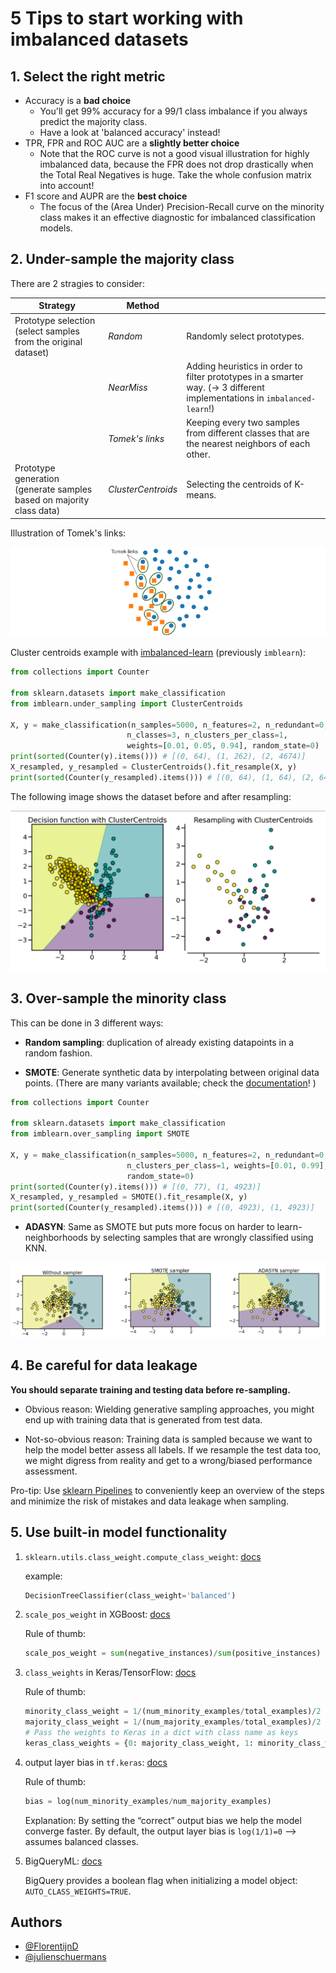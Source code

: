 # 5 Tips to start working with imbalanced datasets

## 1. Select the right metric

* Accuracy is a **bad choice**
  * You'll get 99% accuracy for a 99/1 class imbalance if you always predict the majority class.
  * Have a look at 'balanced accuracy' instead!
* TPR, FPR and ROC AUC are a **slightly better choice**
  * Note that the ROC curve is not a good visual illustration for highly imbalanced data, because the FPR does not drop drastically when the Total Real Negatives is huge. Take the whole confusion matrix into account!
* F1 score and AUPR are the **best choice**
  * The focus of the (Area Under) Precision-Recall curve on the minority class makes it an effective diagnostic for imbalanced classification models.

## 2. Under-sample the majority class

There are 2 stragies to consider:

| Strategy                                                             | Method             |                                                                                                                          |
| -------------------------------------------------------------------- | ------------------ | ------------------------------------------------------------------------------------------------------------------------ |
| Prototype selection (select samples from the original dataset)       | *Random*           | Randomly select prototypes.                                                                                              |
|                                                                      | *NearMiss*         | Adding heuristics in order to filter prototypes in a smarter way. (→ 3 different implementations in `imbalanced-learn`!) |
|                                                                      | *Tomek's links*    | Keeping every two samples from different classes that are the nearest neighbors of each other.                           |
| Prototype generation (generate samples based on majority class data) | *ClusterCentroids* | Selecting the centroids of K-means.                                                                                      |

Illustration of Tomek's links:

![Illustration of Tomek's links](./figures/tomeks_links.png)

Cluster centroids example with [imbalanced-learn](https://pypi.org/project/imbalanced-learn/) (previously `imblearn`):

```python
from collections import Counter

from sklearn.datasets import make_classification
from imblearn.under_sampling import ClusterCentroids

X, y = make_classification(n_samples=5000, n_features=2, n_redundant=0,
                          n_classes=3, n_clusters_per_class=1,
                          weights=[0.01, 0.05, 0.94], random_state=0)
print(sorted(Counter(y).items())) # [(0, 64), (1, 262), (2, 4674)]
X_resampled, y_resampled = ClusterCentroids().fit_resample(X, y)
print(sorted(Counter(y_resampled).items())) # [(0, 64), (1, 64), (2, 64)]
```

The following image shows the dataset before and after resampling:

![Cluster centroids imblearn](./figures/clustercentroids.png)

## 3. Over-sample the minority class

This can be done in 3 different ways:

* **Random sampling**: duplication of already existing datapoints in a random fashion.

* **SMOTE**: Generate synthetic data by interpolating between original data points. (There are many variants available; check the [documentation](https://imbalanced-learn.org/stable/over_sampling.html#smote-variants)! )

```python
from collections import Counter

from sklearn.datasets import make_classification
from imblearn.over_sampling import SMOTE

X, y = make_classification(n_samples=5000, n_features=2, n_redundant=0,
                          n_clusters_per_class=1, weights=[0.01, 0.99],
                          random_state=0)
print(sorted(Counter(y).items())) # [(0, 77), (1, 4923)]
X_resampled, y_resampled = SMOTE().fit_resample(X, y)
print(sorted(Counter(y_resampled).items())) # [(0, 4923), (1, 4923)]
```

* **ADASYN**: Same as SMOTE but puts more focus on harder to learn-neighborhoods by selecting samples that are wrongly classified using KNN.

![Over-sampling with SMOTE and ADASYN](./figures/oversampling.png)

## 4. Be careful for data leakage

**You should separate training and testing data before re-sampling.**

* Obvious reason: Wielding generative sampling approaches, you might end up with training data that is generated from test data.

* Not-so-obvious reason: Training data is sampled because we want to help the model better assess all labels. If we resample the test data too, we might digress from reality and get to a wrong/biased performance assessment.

Pro-tip: Use [sklearn Pipelines](https://imbalanced-learn.org/stable/references/generated/imblearn.pipeline.Pipeline.html) to conveniently keep an overview of the steps and minimize the risk of mistakes and data leakage when sampling.

## 5. Use built-in model functionality

1. `sklearn.utils.class_weight.compute_class_weight`: [docs](https://scikit-learn.org/stable/modules/generated/sklearn.utils.class_weight.compute_class_weight.html)

    example:

    ```python
    DecisionTreeClassifier(class_weight='balanced')
    ```

2. `scale_pos_weight` in XGBoost: [docs](https://xgboost.readthedocs.io/en/latest/parameter.html)

    Rule of thumb:

    ```python
    scale_pos_weight = sum(negative_instances)/sum(positive_instances)
    ```

3. `class_weights` in Keras/TensorFlow: [docs](https://www.tensorflow.org/tutorials/structured_data/imbalanced_data#class_weights)

    Rule of thumb:

    ```python
    minority_class_weight = 1/(num_minority_examples/total_examples)/2
    majority_class_weight = 1/(num_majority_examples/total_examples)/2
    # Pass the weights to Keras in a dict with class name as keys
    keras_class_weights = {0: majority_class_weight, 1: minority_class_weight}
    ```

4. output layer bias in `tf.keras`: [docs](https://www.tensorflow.org/tutorials/structured_data/imbalanced_data#optional_set_the_correct_initial_bias)

    Rule of thumb:

    ```python
    bias = log(num_minority_examples/num_majority_examples)
    ```

    Explanation: By setting the “correct” output bias we help the model converge faster.
    By default, the output layer bias is `log(1/1)=0` --> assumes balanced classes.

5. BigQueryML: [docs](https://cloud.google.com/bigquery-ml/docs/reference/standard-sql/bigqueryml-syntax-create#create_model_syntax)

    BigQuery provides a boolean flag when initializing a model object: `AUTO_CLASS_WEIGHTS=TRUE`.

## Authors

* [@FlorentijnD](https://github.com/FlorentijnD)
* [@julienschuermans](https://github.com/julienschuermans)